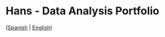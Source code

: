 # Hans - Data Analysis Portfolio 
([Spanish](https://github.com/HansAllTech/Hans_Data_Analysis_Portfolio/blob/main/Proyectos.md#tabla-de-contenido-es--en) | [English](https://github.com/HansAllTech/Hans_Data_Analysis_Portfolio/blob/main/Projects.md#table-of-content-es--en))
               
                                                                                                                            
                                   
                                                
                            
                    
                    
    
    
       
   
  
 
 
